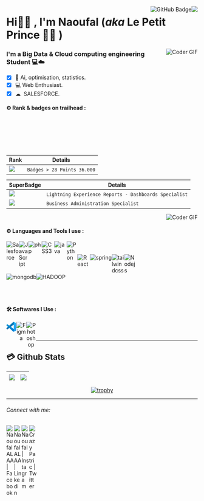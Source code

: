 [<img align="right" src="https://visitor-badge.glitch.me/badge?page_id=naoufalalaa.naoufalalaa" />][myprofile]
[<img align="right" src="https://img.shields.io/github/followers/naoufalalaa?label=Followers&style=social" alt="GitHub Badge" />][githubfollowers]

# Hi👋🏽 , I'm Naoufal (*aka* Le Petit Prince 🤴🏽 ) 

[<img align="right" src="https://user-images.githubusercontent.com/61352259/157984130-ab483bd2-8dc8-4dbf-95fb-e49e35e09290.gif" alt="Coder GIF" height="280">][myprofile]

### I'm a Big Data & Cloud computing engineering Student 💻☁️


- [x] 🧠 Ai, optimisation, statistics.
- [x] 💻 Web Enthusiast.
- [x] ☁︎&nbsp; SALESFORCE.

#### ⚙ Rank & badges on trailhead :
Rank | Details
------------ | -------------
<img src="https://user-images.githubusercontent.com/61352259/158017244-9368aae0-3d11-4989-bb93-6b5b83165489.png" width="150px" /> | `Badges > 28 Points 36.000`

SuperBadge | Details
------------ | -------------
<img src="https://user-images.githubusercontent.com/61352259/158017294-d8a68ba2-dd7b-442c-811d-796bdc2a96ff.png" width="100px" /> | `Lightning Experience Reports - Dashboards Specialist`
<img src="https://user-images.githubusercontent.com/61352259/158017299-555ce434-f69b-45d7-8f96-28016674a278.png" width="100px" /> | `Business Administration Specialist`



[<img align="right" src="https://user-images.githubusercontent.com/61352259/157985935-1eed050d-ae3d-4f01-9210-a85144f094db.gif" alt="Coder GIF" height="280">][myprofile]
<br/>

#### ⚙ Languages and Tools I use :

[<img align="left" alt="Salesforce" width="33px" src="https://user-images.githubusercontent.com/61352259/157987825-cef396f0-87cb-4815-af50-487b8c467022.png" />][myprofile]
[<img align="left" alt="JavaScript" width="25px" src="https://user-images.githubusercontent.com/61352259/158017747-ff44b02b-715d-4ce4-8e3b-23537e520215.png" />][myprofile]
[<img align="left" alt="php" width="35px" src="https://user-images.githubusercontent.com/61352259/158017699-07bc394d-176b-49cc-b954-25c46e8b3a83.png" />][myprofile]
[<img align="left" alt="CSS3" width="33px" src="https://mridul2820.github.io/github-assets/assets/tech/css.svg" />][myprofile]
[<img align="left" alt="java" width="33px" src="https://user-images.githubusercontent.com/61352259/157988288-613ccf29-9775-4a7c-ba38-b94af2c8b31d.png" />][myprofile]
[<img align="left" alt="Python" width="28px" src="https://user-images.githubusercontent.com/61352259/157987929-dd7beead-a60d-4ebf-bbcf-9a16e4dcf3c8.png" />][myprofile]
<br/>
<br/>
[<img align="left" alt="React" width="33px" src="https://mridul2820.github.io/github-assets/assets/tech/react.svg" />][myprofile]
[<img align="left" alt="spring" height="35px" src="https://user-images.githubusercontent.com/61352259/157988553-cf56a60b-68e0-4ab5-8874-816198ba51b6.png" />][myprofile]
[<img align="left" alt="tailwindcss" width="33px" src="https://mridul2820.github.io/github-assets/assets/tech/tailwindcss.svg" />][myprofile]
[<img align="left" alt="Nodejs" width="33px" src="https://user-images.githubusercontent.com/61352259/157988173-0bc344b3-bfa4-4dbc-b068-103c5d12f816.png" />][myprofile]
<br/>
<br/>
[<img align="left" alt="mongodb" height="30px" src="https://user-images.githubusercontent.com/61352259/157988039-9730c8ca-9c94-42db-842a-732cd0d9f06e.png" />][myprofile]
[<img align="left" alt="HADOOP" height="35px" src="https://user-images.githubusercontent.com/61352259/158017852-cecab3cc-4d45-44e9-9574-3a5742ec1565.png" />][myprofile]

<br/>
<br/>
<br/>
<br/>

#### 🛠 Softwares I Use : 

<div align="center">


<a href="https://code.visualstudio.com/"><img align="left" alt="Visual Studio Code" width="26px" src="https://raw.githubusercontent.com/github/explore/80688e429a7d4ef2fca1e82350fe8e3517d3494d/topics/visual-studio-code/visual-studio-code.png" /> </a>
<a href="https://code.visualstudio.com/"><img align="left" alt="Figma" width="26px" src="https://user-images.githubusercontent.com/61352259/157987628-1d0fb5e5-eac9-47d6-8e65-1c7615c37c13.png" /> </a>
<a href="https://www.adobe.com/in/products/photoshop-lightroom.html" target="_blank"> <img align="left" alt="Photoshop" width="26px" src="https://upload.wikimedia.org/wikipedia/commons/thumb/4/40/Adobe_Premiere_Pro_CC_icon.svg/1200px-Adobe_Premiere_Pro_CC_icon.svg.png"/> </a>

</div>
<br/>
<br />

---

## 💳 Github Stats

<div align="center">

| <img align="center" src="https://github-readme-stats.vercel.app/api?username=naoufalalaa&show_icons=true&include_all_commits=true&theme=buefy&hide_border=true" /> | <img align="center" src="https://github-readme-stats.vercel.app/api/top-langs/?username=naoufalalaa&layout=compact&theme=buefy&hide_border=true" /> |
| ------------- | ------------- |

  
[![trophy](https://github-profile-trophy.vercel.app/?username=naoufalalaa&row=1&column=7&no-frame=true&margin-w=15)](https://github.com/naoufalalaa)
  
</div>


---
###### Connect with me:

[<img align="left" alt="Naoufal ALAA | Facebook" width="20px" src="https://user-images.githubusercontent.com/61352259/157986377-afbb77aa-acc9-4aa8-8d22-8e1faa8ddb33.png" />][facebook]
[<img align="left" alt="Naoufal ALAA | Linkedin" width="20px" src="https://user-images.githubusercontent.com/61352259/157986877-c0615970-f294-45e1-9b93-50071a6fc3cd.png" />][facebook]
[<img align="left" alt="Naoufal | Instagram" width="20px" src="https://user-images.githubusercontent.com/61352259/157987045-7eb4ef0a-6b7e-4736-b299-18fb2830aa67.png" />][instagram]
[<img align="left" alt="Crazy Patric | Twitter" width="20px" src="https://user-images.githubusercontent.com/61352259/157987113-c0e0a1f5-e135-4228-ac04-69d9af0882a6.png" />][twitter]


[myprofile]: https://github.com/naoufalalaa
[linkedin]: https://linkedin.com/in/naoufal-alaa
[githubfollowers]: https://github.com/naoufalalaa?tab=followers
[facebook]: https://www.facebook.com/naoufala2
[instagram]: https://www.instagram.com/naoufal_alaa
[twitter]: https://twitter.com/Crazyptrick

[react]: https://reactjs.org/
[nextjs]: https://nextjs.org/
[flutter]: https://flutter.dev/

